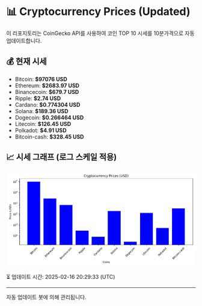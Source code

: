
# 📊 Cryptocurrency Prices (Updated)

이 리포지토리는 CoinGecko API를 사용하여 코인 TOP 10 시세를 10분가격으로 자동 업데이트합니다.

## 💰 현재 시세
- Bitcoin: **$97076 USD**
- Ethereum: **$2683.97 USD**
- Binancecoin: **$679.7 USD**
- Ripple: **$2.74 USD**
- Cardano: **$0.774304 USD**
- Solana: **$189.36 USD**
- Dogecoin: **$0.266464 USD**
- Litecoin: **$126.45 USD**
- Polkadot: **$4.91 USD**
- Bitcoin-cash: **$328.45 USD**

## 📈 시세 그래프 (로그 스케일 적용)
![Crypto Prices](crypto_prices.png)

⏳ 업데이트 시간: 2025-02-16 20:29:33 (UTC)

---
자동 업데이트 봇에 의해 관리됩니다.
